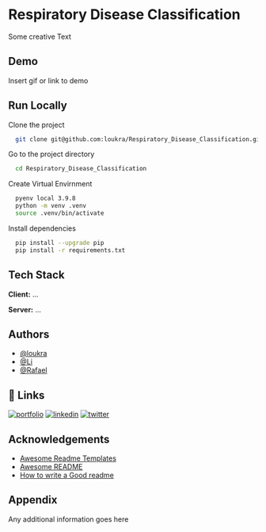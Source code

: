 
# Respiratory Disease Classification

Some creative Text


## Demo

Insert gif or link to demo


## Run Locally

Clone the project

```bash
  git clone git@github.com:loukra/Respiratory_Disease_Classification.git
```

Go to the project directory

```bash
  cd Respiratory_Disease_Classification
```
Create Virtual Envirnment 

```bash
  pyenv local 3.9.8
  python -m venv .venv
  source .venv/bin/activate
```

Install dependencies

```bash
  pip install --upgrade pip
  pip install -r requirements.txt
```

## Tech Stack

**Client:** ...

**Server:** ...


## Authors

- [@loukra](https://www.github.com/loukra)
- [@Li](https://www.github.com/loukra)
- [@Rafael](https://www.github.com/loukra)

## 🔗 Links
[![portfolio](https://img.shields.io/badge/my_portfolio-000?style=for-the-badge&logo=ko-fi&logoColor=white)](https://katherineoelsner.com/)
[![linkedin](https://img.shields.io/badge/linkedin-0A66C2?style=for-the-badge&logo=linkedin&logoColor=white)](https://www.linkedin.com/)
[![twitter](https://img.shields.io/badge/twitter-1DA1F2?style=for-the-badge&logo=twitter&logoColor=white)](https://twitter.com/)


## Acknowledgements

 - [Awesome Readme Templates](https://awesomeopensource.com/project/elangosundar/awesome-README-templates)
 - [Awesome README](https://github.com/matiassingers/awesome-readme)
 - [How to write a Good readme](https://bulldogjob.com/news/449-how-to-write-a-good-readme-for-your-github-project)


## Appendix

Any additional information goes here

